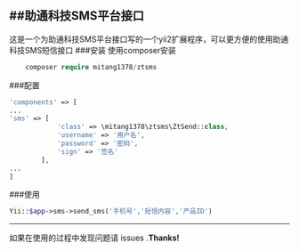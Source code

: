 ##助通科技SMS平台接口
-------------------
这是一个为助通科技SMS平台接口写的一个yii2扩展程序，可以更方便的使用助通科技SMS短信接口
###安装
使用composer安装
``` php
	composer require mitang1378/ztsms
```
###配置
``` php
'components' => [
...
'sms' => [
			'class' => \mitang1378\ztsms\ZtSend::class,
			'username' => '用户名',
			'password' => '密码',
			'sign' => '签名'
		],
...
]
```
###使用
``` php
Yii::$app->sms->send_sms('手机号','短信内容','产品ID')
```
---------
如果在使用的过程中发现问题请 issues .**Thanks!**
